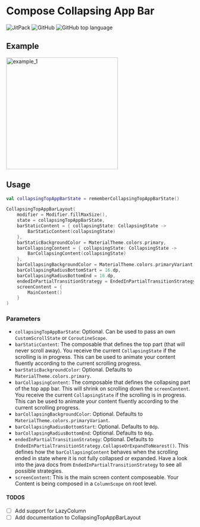 # Compose Collapsing App Bar
![JitPack](https://img.shields.io/jitpack/version/com.github.leonard-palm/compose-collapsing-app-bar?color=%2523%25233cdb83&style=for-the-badge)
![GitHub](https://img.shields.io/github/license/leonard-palm/compose-collapsing-app-bar?color=%234185f3&style=for-the-badge)
![GitHub top language](https://img.shields.io/github/languages/top/leonard-palm/compose-collapsing-app-bar?color=%237f52ff&style=for-the-badge)

## Example
<img src="app/example_1.gif" alt="example_1" width="300"/>

## Usage
```kotlin
val collapsingTopAppBarState = rememberCollapsingTopAppBarState()

CollapsingTopAppBarLayout(
    modifier = Modifier.fillMaxSize(),
    state = collapsingTopAppBarState,
    barStaticContent = { collapsingState: CollapsingState ->
        BarStaticContent(collapsingState)
    },
    barStaticBackgroundColor = MaterialTheme.colors.primary,
    barCollapsingContent = { collapsingState: CollapsingState ->
        BarCollapsingContent(collapsingState)
    },
    barCollapsingBackgroundColor = MaterialTheme.colors.primaryVariant,
    barCollapsingRadiusBottomStart = 16.dp,
    barCollapsingRadiusBottomEnd = 16.dp,
    endedInPartialTransitionStrategy = EndedInPartialTransitionStrategy.CollapseOrExpandToNearest(),
    screenContent = {
        MainContent()
    }
)
```

### Parameters
- `collapsingTopAppBarState`: Optional. Can be used to pass an own `CustomScrollState` or `CoroutineScope`.
- `barStaticContent`: The composable that defines the top part (that will never scroll away). You receive the current `CollapsingState` if the scrolling is in progress. This can be used to animate your content fluently according to the current scrolling progress.
- `barStaticBackgroundColor`: Optional. Defaults to  `MaterialTheme.colors.primary`.
- `barCollapsingContent`: The composable that defines the collapsing part of the top app bar. This will shrink on scrolling down the `screenContent`. You receive the current `CollapsingState` if the scrolling is in progress. This can be used to animate your content fluently according to the current scrolling progress.
- `barCollapsingBackgroundColor`: Optional. Defaults to `MaterialTheme.colors.primaryVariant`.
- `barCollapsingRadiusBottomStart`: Optional. Defaults to `0dp`.
- `barCollapsingRadiusBottomEnd`: Optional. Defaults to `0dp`.
- `endedInPartialTransitionStrategy`: Optional. Defaults to `EndedInPartialTransitionStrategy.CollapseOrExpandToNearest()`. This defines how the `barCollapsingContent` behaves when the scrolling ended in state where it is not fully collapsed or expanded. Have a look into the java docs from `EndedInPartialTransitionStrategy` to see all possible strategies.
- `screenContent`: This is the main screen content composeable. Your Content is being composed in a `ColumnScope` on root level.


#### TODOS
- [ ] Add support for LazyColumn
- [ ] Add documentation to CollapsingTopAppBarLayout
